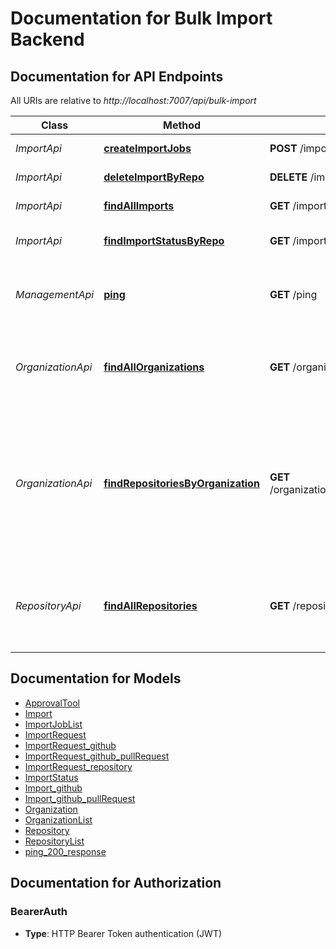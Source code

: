 # Documentation for Bulk Import Backend

<a name="documentation-for-api-endpoints"></a>
## Documentation for API Endpoints

All URIs are relative to *http://localhost:7007/api/bulk-import*

| Class | Method | HTTP request | Description |
|------------ | ------------- | ------------- | -------------|
| *ImportApi* | [**createImportJobs**](Apis/ImportApi.md#createimportjobs) | **POST** /imports | Submit Import Jobs |
*ImportApi* | [**deleteImportByRepo**](Apis/ImportApi.md#deleteimportbyrepo) | **DELETE** /import/by-repo | Delete Import by repository |
*ImportApi* | [**findAllImports**](Apis/ImportApi.md#findallimports) | **GET** /imports | Fetch Import Jobs |
*ImportApi* | [**findImportStatusByRepo**](Apis/ImportApi.md#findimportstatusbyrepo) | **GET** /import/by-repo | Get Import Status by repository |
| *ManagementApi* | [**ping**](Apis/ManagementApi.md#ping) | **GET** /ping | Check the health of the Bulk Import backend router |
| *OrganizationApi* | [**findAllOrganizations**](Apis/OrganizationApi.md#findallorganizations) | **GET** /organizations | Fetch Organizations accessible by Backstage Github Integrations |
*OrganizationApi* | [**findRepositoriesByOrganization**](Apis/OrganizationApi.md#findrepositoriesbyorganization) | **GET** /organizations/{organizationName}/repositories | Fetch Repositories in the specified GitHub organization, provided it is accessible by any of the configured GitHub Integrations. |
| *RepositoryApi* | [**findAllRepositories**](Apis/RepositoryApi.md#findallrepositories) | **GET** /repositories | Fetch Organization Repositories accessible by Backstage Github Integrations |


<a name="documentation-for-models"></a>
## Documentation for Models

 - [ApprovalTool](./Models/ApprovalTool.md)
 - [Import](./Models/Import.md)
 - [ImportJobList](./Models/ImportJobList.md)
 - [ImportRequest](./Models/ImportRequest.md)
 - [ImportRequest_github](./Models/ImportRequest_github.md)
 - [ImportRequest_github_pullRequest](./Models/ImportRequest_github_pullRequest.md)
 - [ImportRequest_repository](./Models/ImportRequest_repository.md)
 - [ImportStatus](./Models/ImportStatus.md)
 - [Import_github](./Models/Import_github.md)
 - [Import_github_pullRequest](./Models/Import_github_pullRequest.md)
 - [Organization](./Models/Organization.md)
 - [OrganizationList](./Models/OrganizationList.md)
 - [Repository](./Models/Repository.md)
 - [RepositoryList](./Models/RepositoryList.md)
 - [ping_200_response](./Models/ping_200_response.md)


<a name="documentation-for-authorization"></a>
## Documentation for Authorization

<a name="BearerAuth"></a>
### BearerAuth

- **Type**: HTTP Bearer Token authentication (JWT)

